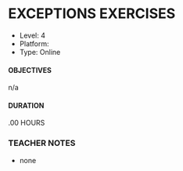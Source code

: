 # EXCEPTIONS EXERCISES
* Level: 4
* Platform: 
* Type: Online

#### OBJECTIVES
n/a

#### DURATION
.00 HOURS

### TEACHER NOTES 

* none